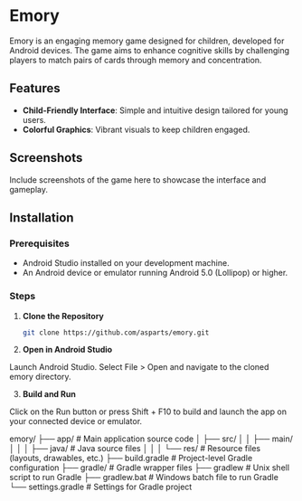 # Emory

Emory is an engaging memory game designed for children, developed for Android devices. The game aims to enhance cognitive skills by challenging players to match pairs of cards through memory and concentration. 

## Features

- **Child-Friendly Interface**: Simple and intuitive design tailored for young users.
- **Colorful Graphics**: Vibrant visuals to keep children engaged.

## Screenshots

Include screenshots of the game here to showcase the interface and gameplay. 

## Installation

### Prerequisites

- Android Studio installed on your development machine.
- An Android device or emulator running Android 5.0 (Lollipop) or higher.

### Steps

1. **Clone the Repository**
   ```bash
   git clone https://github.com/asparts/emory.git
2. **Open in Android Studio**

Launch Android Studio.
Select File > Open and navigate to the cloned emory directory.

3. **Build and Run**

Click on the Run button or press Shift + F10 to build and launch the app on your connected device or emulator.

emory/
├── app/                 # Main application source code
│   ├── src/
│   │   ├── main/
│   │   │   ├── java/    # Java source files
│   │   │   └── res/     # Resource files (layouts, drawables, etc.)
├── build.gradle         # Project-level Gradle configuration
├── gradle/              # Gradle wrapper files
├── gradlew              # Unix shell script to run Gradle
├── gradlew.bat          # Windows batch file to run Gradle
└── settings.gradle      # Settings for Gradle project
